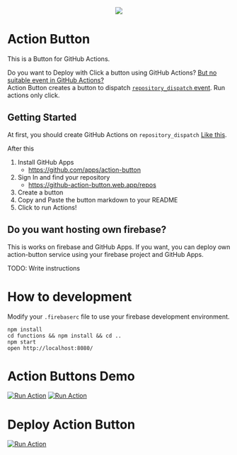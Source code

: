 
<p align="center">
  <img src="https://github-action-button.web.app/buttons/simple.svg?name=Action%20Button">
</p>

# Action Button
This is a Button for GitHub Actions.

Do you want to Deploy with Click a button using GitHub Actions? [But no suitable event in GitHub Actions?](https://help.github.com/articles/events-that-trigger-workflows)  
Action Button creates a button to dispatch [`repository_dispatch` event](https://help.github.com/en/articles/events-that-trigger-workflows#external-events-repository_dispatch). Run actions only click.

## Getting Started

At first, you should create GitHub Actions on `repository_dispatch` [Like this](https://github.com/kouki-dan/action-button/blob/master/.github/workflows/deploy.yml).

After this
1. Install GitHub Apps
    - https://github.com/apps/action-button
2. Sign In and find your repository
    - https://github-action-button.web.app/repos
3. Create a button
4. Copy and Paste the button markdown to your README
5. Click to run Actions!

## Do you want hosting own firebase?
This is works on firebase and GitHub Apps. If you want, you can deploy own action-button service using your firebase project and GitHub Apps.

TODO: Write instructions

# How to development

Modify your `.firebaserc` file to use your firebase development environment.

```
npm install
cd functions && npm install && cd ..
npm start
open http://localhost:8080/
```


# Action Buttons Demo
[![Run Action](https://github-action-button.web.app/buttons/simple.svg?name=Run%20Demo%20Test&eventType=demo_test&type=simple)](https://github-action-button.web.app/repos/kouki-dan/action-button/button?name=Run%20Demo%20Test&eventType=demo_test&type=simple)
[![Run Action](https://github-action-button.web.app/buttons/simple.svg?name=Run%20Demo%20Test2&eventType=demo_test2&type=simple)](https://github-action-button.web.app/repos/kouki-dan/action-button/button?name=Run%20Demo%20Test2&eventType=demo_test2&type=simple)

# Deploy Action Button
[![Run Action](https://github-action-button.web.app/buttons/simple.svg?name=Deploy%20Action%20Button&eventType=deploy&type=simple)](https://github-action-button.web.app/repos/kouki-dan/action-button/button?name=Deploy%20Action%20Button&eventType=deploy&type=simple)
